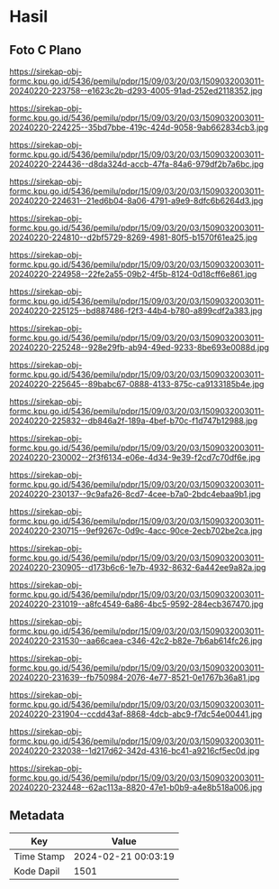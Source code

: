 # Hasil

## Foto C Plano

https://sirekap-obj-formc.kpu.go.id/5436/pemilu/pdpr/15/09/03/20/03/1509032003011-20240220-223758--e1623c2b-d293-4005-91ad-252ed2118352.jpg

https://sirekap-obj-formc.kpu.go.id/5436/pemilu/pdpr/15/09/03/20/03/1509032003011-20240220-224225--35bd7bbe-419c-424d-9058-9ab662834cb3.jpg

https://sirekap-obj-formc.kpu.go.id/5436/pemilu/pdpr/15/09/03/20/03/1509032003011-20240220-224436--d8da324d-accb-47fa-84a6-979df2b7a6bc.jpg

https://sirekap-obj-formc.kpu.go.id/5436/pemilu/pdpr/15/09/03/20/03/1509032003011-20240220-224631--21ed6b04-8a06-4791-a9e9-8dfc6b6264d3.jpg

https://sirekap-obj-formc.kpu.go.id/5436/pemilu/pdpr/15/09/03/20/03/1509032003011-20240220-224810--d2bf5729-8269-4981-80f5-b1570f61ea25.jpg

https://sirekap-obj-formc.kpu.go.id/5436/pemilu/pdpr/15/09/03/20/03/1509032003011-20240220-224958--22fe2a55-09b2-4f5b-8124-0d18cff6e861.jpg

https://sirekap-obj-formc.kpu.go.id/5436/pemilu/pdpr/15/09/03/20/03/1509032003011-20240220-225125--bd887486-f2f3-44b4-b780-a899cdf2a383.jpg

https://sirekap-obj-formc.kpu.go.id/5436/pemilu/pdpr/15/09/03/20/03/1509032003011-20240220-225248--928e29fb-ab94-49ed-9233-8be693e0088d.jpg

https://sirekap-obj-formc.kpu.go.id/5436/pemilu/pdpr/15/09/03/20/03/1509032003011-20240220-225645--89babc67-0888-4133-875c-ca9133185b4e.jpg

https://sirekap-obj-formc.kpu.go.id/5436/pemilu/pdpr/15/09/03/20/03/1509032003011-20240220-225832--db846a2f-189a-4bef-b70c-f1d747b12988.jpg

https://sirekap-obj-formc.kpu.go.id/5436/pemilu/pdpr/15/09/03/20/03/1509032003011-20240220-230002--2f3f6134-e06e-4d34-9e39-f2cd7c70df6e.jpg

https://sirekap-obj-formc.kpu.go.id/5436/pemilu/pdpr/15/09/03/20/03/1509032003011-20240220-230137--9c9afa26-8cd7-4cee-b7a0-2bdc4ebaa9b1.jpg

https://sirekap-obj-formc.kpu.go.id/5436/pemilu/pdpr/15/09/03/20/03/1509032003011-20240220-230715--9ef9267c-0d9c-4acc-90ce-2ecb702be2ca.jpg

https://sirekap-obj-formc.kpu.go.id/5436/pemilu/pdpr/15/09/03/20/03/1509032003011-20240220-230905--d173b6c6-1e7b-4932-8632-6a442ee9a82a.jpg

https://sirekap-obj-formc.kpu.go.id/5436/pemilu/pdpr/15/09/03/20/03/1509032003011-20240220-231019--a8fc4549-6a86-4bc5-9592-284ecb367470.jpg

https://sirekap-obj-formc.kpu.go.id/5436/pemilu/pdpr/15/09/03/20/03/1509032003011-20240220-231530--aa66caea-c346-42c2-b82e-7b6ab614fc26.jpg

https://sirekap-obj-formc.kpu.go.id/5436/pemilu/pdpr/15/09/03/20/03/1509032003011-20240220-231639--fb750984-2076-4e77-8521-0e1767b36a81.jpg

https://sirekap-obj-formc.kpu.go.id/5436/pemilu/pdpr/15/09/03/20/03/1509032003011-20240220-231904--ccdd43af-8868-4dcb-abc9-f7dc54e00441.jpg

https://sirekap-obj-formc.kpu.go.id/5436/pemilu/pdpr/15/09/03/20/03/1509032003011-20240220-232038--1d217d62-342d-4316-bc41-a9216cf5ec0d.jpg

https://sirekap-obj-formc.kpu.go.id/5436/pemilu/pdpr/15/09/03/20/03/1509032003011-20240220-232448--62ac113a-8820-47e1-b0b9-a4e8b518a006.jpg


## Metadata

| Key        | Value               |
| ---------- | ------------------- |
| Time Stamp | 2024-02-21 00:03:19 |
| Kode Dapil | 1501                |



